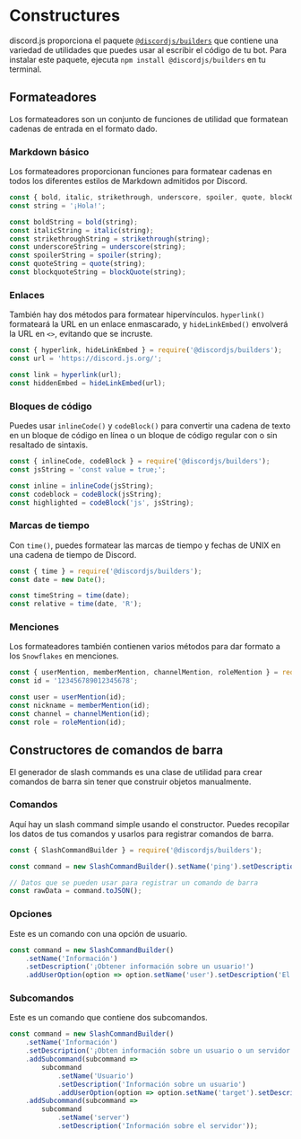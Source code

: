 # Constructures

discord.js proporciona el paquete [`@discordjs/builders`](https://github.com/discordjs/builders) que contiene una variedad de utilidades que puedes usar al escribir el código de tu bot. Para instalar este paquete, ejecuta `npm install @discordjs/builders` en tu terminal.

## Formateadores

Los formateadores son un conjunto de funciones de utilidad que formatean cadenas de entrada en el formato dado.

### Markdown básico

Los formateadores proporcionan funciones para formatear cadenas en todos los diferentes estilos de Markdown admitidos por Discord.

```js
const { bold, italic, strikethrough, underscore, spoiler, quote, blockQuote } = require('@discordjs/builders');
const string = '¡Hola!';

const boldString = bold(string);
const italicString = italic(string);
const strikethroughString = strikethrough(string);
const underscoreString = underscore(string);
const spoilerString = spoiler(string);
const quoteString = quote(string);
const blockquoteString = blockQuote(string);
```

### Enlaces

También hay dos métodos para formatear hipervínculos. `hyperlink()` formateará la URL en un enlace enmascarado, y `hideLinkEmbed()` envolverá la URL en `<>`, evitando que se incruste.

```js
const { hyperlink, hideLinkEmbed } = require('@discordjs/builders');
const url = 'https://discord.js.org/';

const link = hyperlink(url);
const hiddenEmbed = hideLinkEmbed(url);
```

### Bloques de código

Puedes usar `inlineCode()` y `codeBlock()` para convertir una cadena de texto en un bloque de código en línea o un bloque de código regular con o sin resaltado de sintaxis.

```js
const { inlineCode, codeBlock } = require('@discordjs/builders');
const jsString = 'const value = true;';

const inline = inlineCode(jsString);
const codeblock = codeBlock(jsString);
const highlighted = codeBlock('js', jsString);
```

### Marcas de tiempo

Con `time()`, puedes formatear las marcas de tiempo y fechas de UNIX en una cadena de tiempo de Discord.

```js
const { time } = require('@discordjs/builders');
const date = new Date();

const timeString = time(date);
const relative = time(date, 'R');
```

### Menciones

Los formateadores también contienen varios métodos para dar formato a los `Snowflakes` en menciones.

```js
const { userMention, memberMention, channelMention, roleMention } = require('@discordjs/builders');
const id = '123456789012345678';

const user = userMention(id);
const nickname = memberMention(id);
const channel = channelMention(id);
const role = roleMention(id);
```

## Constructores de comandos de barra

El generador de slash commands es una clase de utilidad para crear comandos de barra sin tener que construir objetos manualmente.

### Comandos

Aquí hay un slash command simple usando el constructor. Puedes recopilar los datos de tus comandos y usarlos para registrar comandos de barra.

```js
const { SlashCommandBuilder } = require('@discordjs/builders');

const command = new SlashCommandBuilder().setName('ping').setDescription('¡Responde con Pong!');

// Datos que se pueden usar para registrar un comando de barra
const rawData = command.toJSON();
```

### Opciones

Este es un comando con una opción de usuario.

```js {4}
const command = new SlashCommandBuilder()
	.setName('Información')
	.setDescription('¡Obtener información sobre un usuario!')
	.addUserOption(option => option.setName('user').setDescription('El usuario'));
```

### Subcomandos

Este es un comando que contiene dos subcomandos.

```js {4-12}
const command = new SlashCommandBuilder()
	.setName('Información')
	.setDescription('¡Obten información sobre un usuario o un servidor!')
	.addSubcommand(subcommand =>
		subcommand
			.setName('Usuario')
			.setDescription('Información sobre un usuario')
			.addUserOption(option => option.setName('target').setDescription('El usuario')))
	.addSubcommand(subcommand =>
		subcommand
			.setName('server')
			.setDescription('Información sobre el servidor'));
```
